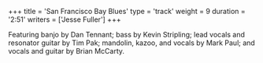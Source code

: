 +++
title = 'San Francisco Bay Blues'
type = 'track'
weight = 9
duration = '2:51'
writers = ['Jesse Fuller']
+++

Featuring banjo by Dan Tennant; bass by Kevin Stripling; lead vocals and resonator guitar by Tim Pak; mandolin, kazoo, and vocals by Mark Paul; and vocals and guitar by Brian McCarty.
